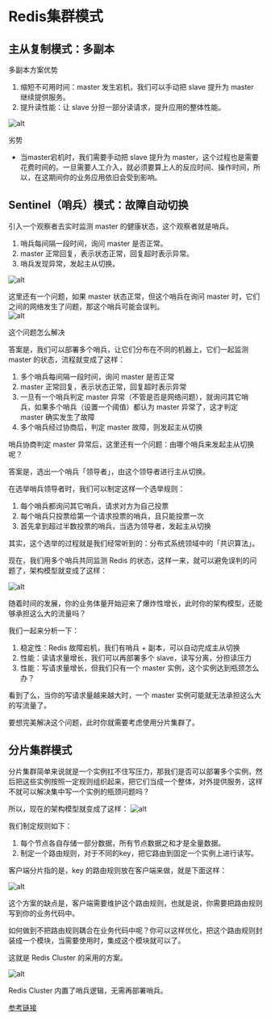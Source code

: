 # Redis集群模式
## 主从复制模式：多副本
 多副本方案优势
 1. 缩短不可用时间：master 发生宕机，我们可以手动把 slave 提升为 master 继续提供服务。
 2. 提升读性能：让 slave 分担一部分读请求，提升应用的整体性能。
 
 ![alt](https://gitee.com/afeiei/img-hosting/raw/master/Redis/001.png)


 劣势
 * 当master宕机时，我们需要手动把 slave 提升为 master，这个过程也是需要花费时间的。一旦需要人工介入，就必须要算上人的反应时间、操作时间，所以，在这期间你的业务应用依旧会受到影响。
 
## Sentinel（哨兵）模式：故障自动切换
 引入一个观察者去实时监测 master 的健康状态，这个观察者就是哨兵。
 1. 哨兵每间隔一段时间，询问 master 是否正常。
 2. master 正常回复，表示状态正常，回复超时表示异常。
 3. 哨兵发现异常，发起主从切换。

 ![alt](https://gitee.com/afeiei/img-hosting/raw/master/Redis/002.png)

 这里还有一个问题，如果 master 状态正常，但这个哨兵在询问 master 时，它们之间的网络发生了问题，那这个哨兵可能会误判。  
 ![alt](https://gitee.com/afeiei/img-hosting/raw/master/Redis/003.png)

 这个问题怎么解决  

 答案是，我们可以部署多个哨兵，让它们分布在不同的机器上，它们一起监测 master 的状态，流程就变成了这样：
 1. 多个哨兵每间隔一段时间，询问 master 是否正常
 2. master 正常回复，表示状态正常，回复超时表示异常
 3. 一旦有一个哨兵判定 master 异常（不管是否是网络问题），就询问其它哨兵，如果多个哨兵（设置一个阈值）都认为 master 异常了，这才判定 master 确实发生了故障
 4. 多个哨兵经过协商后，判定 master 故障，则发起主从切换

 哨兵协商判定 master 异常后，这里还有一个问题：由哪个哨兵来发起主从切换呢？

 答案是，选出一个哨兵「领导者」，由这个领导者进行主从切换。

 在选举哨兵领导者时，我们可以制定这样一个选举规则：

 1. 每个哨兵都询问其它哨兵，请求对方为自己投票
 2. 每个哨兵只投票给第一个请求投票的哨兵，且只能投票一次
 3. 首先拿到超过半数投票的哨兵，当选为领导者，发起主从切换

 其实，这个选举的过程就是我们经常听到的：分布式系统领域中的「共识算法」。


 现在，我们用多个哨兵共同监测 Redis 的状态，这样一来，就可以避免误判的问题了，架构模型就变成了这样：

 ![alt](https://gitee.com/afeiei/img-hosting/raw/master/Redis/004.png)
 
 随着时间的发展，你的业务体量开始迎来了爆炸性增长，此时你的架构模型，还能够承担这么大的流量吗？

 我们一起来分析一下：

 1. 稳定性：Redis 故障宕机，我们有哨兵 + 副本，可以自动完成主从切换
 2. 性能：读请求量增长，我们可以再部署多个 slave，读写分离，分担读压力
 3. 性能：写请求量增长，但我们只有一个 master 实例，这个实例达到瓶颈怎么办？

 看到了么，当你的写请求量越来越大时，一个 master 实例可能就无法承担这么大的写流量了。

 要想完美解决这个问题，此时你就需要考虑使用分片集群了。

 ## 分片集群模式
 分片集群简单来说就是一个实例扛不住写压力，那我们是否可以部署多个实例，然后把这些实例按照一定规则组织起来，把它们当成一个整体，对外提供服务，这样不就可以解决集中写一个实例的瓶颈问题吗？

 所以，现在的架构模型就变成了这样：
 ![alt](https://gitee.com/afeiei/img-hosting/raw/master/Redis/005.png)
 
 我们制定规则如下：
  1. 每个节点各自存储一部分数据，所有节点数据之和才是全量数据。
  2. 制定一个路由规则，对于不同的key，把它路由到固定一个实例上进行读写。

  客户端分片指的是，key 的路由规则放在客户端来做，就是下面这样：

  ![alt](https://gitee.com/afeiei/img-hosting/raw/master/Redis/006.png)

  这个方案的缺点是，客户端需要维护这个路由规则，也就是说，你需要把路由规则写到你的业务代码中。

如何做到不把路由规则耦合在业务代码中呢？你可以这样优化，把这个路由规则封装成一个模块，当需要使用时，集成这个模块就可以了。

这就是 Redis Cluster 的采用的方案。

![alt](https://gitee.com/afeiei/img-hosting/raw/master/Redis/007.png)

Redis Cluster 内置了哨兵逻辑，无需再部署哨兵。

[参考链接](https://mp.weixin.qq.com/s/x1AobPWpMufNWqrBnc5sZg)
